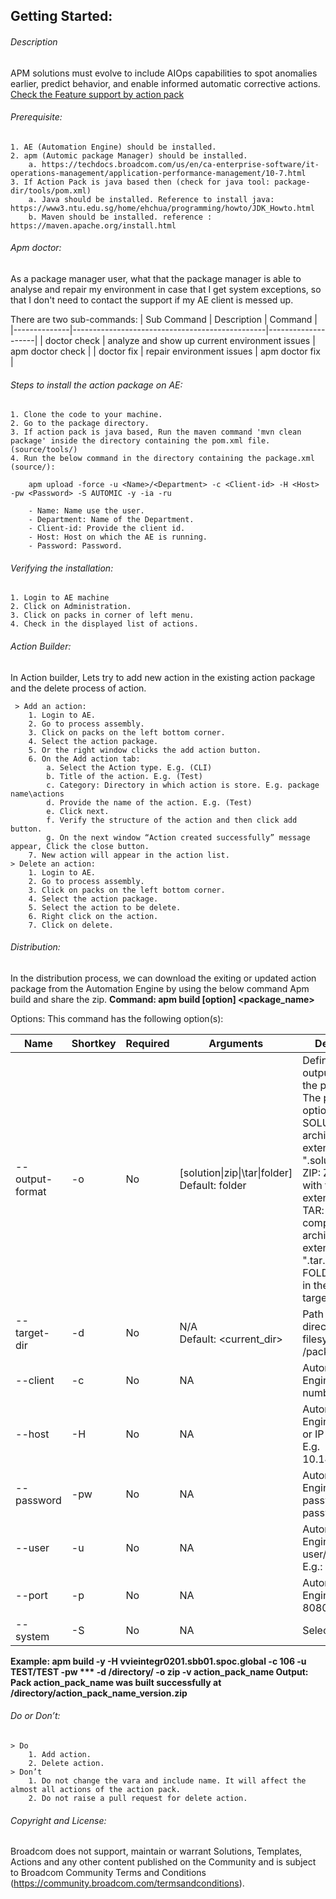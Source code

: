 ## Getting Started:


###### Description

 APM solutions must evolve to include AIOps capabilities to spot anomalies earlier, predict behavior, and enable informed automatic corrective actions. [Check the Feature support by action pack](source/README.md)

###### Prerequisite:

	1. AE (Automation Engine) should be installed. 
	2. apm (Automic package Manager) should be installed.
		a. https://techdocs.broadcom.com/us/en/ca-enterprise-software/it-operations-management/application-performance-management/10-7.html
	3. If Action Pack is java based then (check for java tool: package-dir/tools/pom.xml)
		a. Java should be installed. Reference to install java: https://www3.ntu.edu.sg/home/ehchua/programming/howto/JDK_Howto.html
		b. Maven should be installed. reference : https://maven.apache.org/install.html 

###### Apm doctor:

As a package manager user, what that the package manager is able to analyse and repair my environment in case that I get system exceptions, so that I don't need to contact the support if my AE client is messed up.

There are two sub-commands:
| Sub Command  | Description                                    | Command            |
|--------------|------------------------------------------------|--------------------|
| doctor check | analyze and show up current environment issues	| apm doctor check   |
| doctor fix   | repair environment issues	                | apm doctor fix     |


###### Steps to install the action package on AE:

	1. Clone the code to your machine.
	2. Go to the package directory.
	3. If action pack is java based, Run the maven command 'mvn clean package' inside the directory containing the pom.xml file.(source/tools/)
	4. Run the below command in the directory containing the package.xml (source/):
	
		apm upload -force -u <Name>/<Department> -c <Client-id> -H <Host> -pw <Password> -S AUTOMIC -y -ia -ru
		
		- Name: Name use the user.
		- Department: Name of the Department.
		- Client-id: Provide the client id.
		- Host: Host on which the AE is running.
		- Password: Password.

###### Verifying the installation:

	1. Login to AE machine
	2. Click on Administration.
	3. Click on packs in corner of left menu.
	4. Check in the displayed list of actions.

###### Action Builder:

In Action builder, Lets try to add new action in the existing action package and the delete process of action.

     > Add an action:
		1. Login to AE.
		2. Go to process assembly.
		3. Click on packs on the left bottom corner.
		4. Select the action package.
		5. Or the right window clicks the add action button.
		6. On the Add action tab:
			a. Select the Action type. E.g. (CLI)
			b. Title of the action. E.g. (Test)
			c. Category: Directory in which action is store. E.g. package name\actions
			d. Provide the name of the action. E.g. (Test)
			e. Click next.
			f. Verify the structure of the action and then click add button.
			g. On the next window “Action created successfully” message appear, Click the close button.
		7. New action will appear in the action list.
    > Delete an action:
		1. Login to AE.
		2. Go to process assembly.
		3. Click on packs on the left bottom corner.
		4. Select the action package.
		5. Select the action to be delete.
		6. Right click on the action.
		7. Click on delete.

###### Distribution: 

In the distribution process, we can download the exiting or updated action package from the Automation Engine by using the below command Apm build and share the zip.
**Command: apm build [option] <package_name>**

Options:
This command has the following option(s):

|Name           |Shortkey|Required |    Arguments	        |                Description                                                                              |
|---------------|--------|---------|----------------------------|---------------------------------------------------------------------------------------------------------|
|--output-format|-o	 | No	   |[solution\|zip\|\tar\|folder] <br>Default: folder|Defines the output format of the package. The possible options are:<br>SOLUTION: Zip-archive with the extension ".solution"<br>ZIP: Zip-archive with the extension ".zip"<br>TAR: gzip-compressed tar-archive with the extension ".tar.gz"<br>FOLDER: Folder in the specified target directory
|--target-dir	|-d	 | No	   |N/A <br>Default:  <current_dir>                    | Path to target directory in local filesystem E.g. /packages/|
|--client	|-c	 | No	   |NA	                        |Automation Engine client number. E.g.106   |
|--host	        |-H	 | No	   |NA	                        |Automation Engine hostname or IP address. E.g.  10.149.132.64         |
|--password	|-pw	 | No	   |NA	                        |Automation Engine password. E.g. password |
|--user	        |-u	 | No	   |NA 	                        |Automation Engine user/department, E.g.: John/Unit1                       |
|--port	        |-p      | No	   |NA	                        |Automation Engine port. E.g. 8080    | 
|--system	|-S	 | No	   |NA	                        |Selected system                      |

**Example: 
apm build -y -H vvieintegr0201.sbb01.spoc.global -c 106 -u TEST/TEST -pw *** -d /directory/ -o zip -v action_pack_name
Output: 
Pack action_pack_name was built successfully at /directory/action_pack_name_version.zip**


###### Do or Don’t:

	> Do
		1. Add action.
		2. Delete action.
	> Don’t
		1. Do not change the vara and include name. It will affect the almost all actions of the action pack.
		2. Do not raise a pull request for delete action.
		
		
###### Copyright and License: 

Broadcom does not support, maintain or warrant Solutions, Templates, Actions and any other content published on the Community and is subject to Broadcom Community Terms and Conditions (https://community.broadcom.com/termsandconditions).
